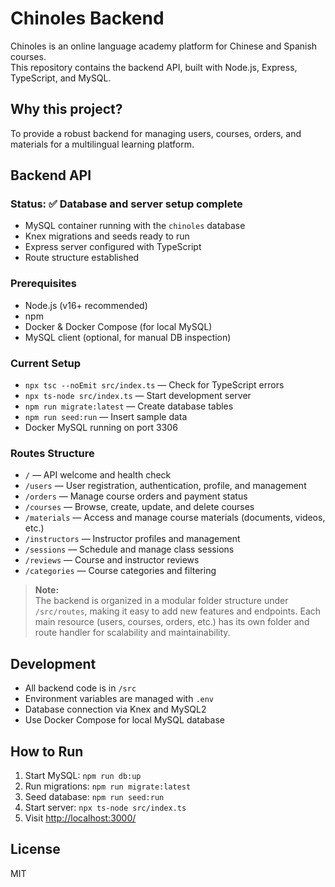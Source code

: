 # Chinoles Backend

Chinoles is an online language academy platform for Chinese and Spanish courses.  
This repository contains the backend API, built with Node.js, Express, TypeScript, and MySQL.

## Why this project?

To provide a robust backend for managing users, courses, orders, and materials for a multilingual learning platform.

## Backend API

### Status: ✅ Database and server setup complete

- MySQL container running with the `chinoles` database
- Knex migrations and seeds ready to run
- Express server configured with TypeScript
- Route structure established

### Prerequisites

- Node.js (v16+ recommended)
- npm
- Docker & Docker Compose (for local MySQL)
- MySQL client (optional, for manual DB inspection)

### Current Setup

- `npx tsc --noEmit src/index.ts` — Check for TypeScript errors
- `npx ts-node src/index.ts` — Start development server
- `npm run migrate:latest` — Create database tables
- `npm run seed:run` — Insert sample data
- Docker MySQL running on port 3306

### Routes Structure

- `/` — API welcome and health check
- `/users` — User registration, authentication, profile, and management
- `/orders` — Manage course orders and payment status
- `/courses` — Browse, create, update, and delete courses
- `/materials` — Access and manage course materials (documents, videos, etc.)
- `/instructors` — Instructor profiles and management
- `/sessions` — Schedule and manage class sessions
- `/reviews` — Course and instructor reviews
- `/categories` — Course categories and filtering

> **Note:**  
> The backend is organized in a modular folder structure under `/src/routes`, making it easy to add new features and endpoints. Each main resource (users, courses, orders, etc.) has its own folder and route handler for scalability and maintainability.

## Development

- All backend code is in `/src`
- Environment variables are managed with `.env`
- Database connection via Knex and MySQL2
- Use Docker Compose for local MySQL database

## How to Run

1. Start MySQL: `npm run db:up`
2. Run migrations: `npm run migrate:latest`
3. Seed database: `npm run seed:run`
4. Start server: `npx ts-node src/index.ts`
5. Visit [http://localhost:3000/](http://localhost:3000/)

## License

MIT


